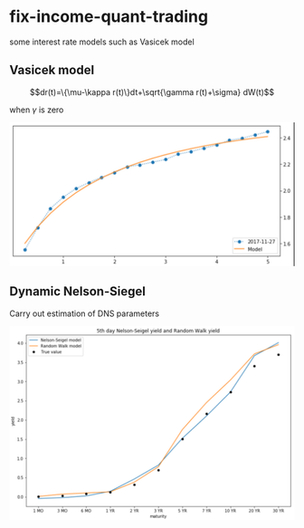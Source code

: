# fix-income-quant-trading
some interest rate models such as Vasicek model

## Vasicek model

$$dr(t)=\{\mu-\kappa r(t)\}dt+\sqrt{\gamma r(t)+\sigma} dW(t)$$

when $\gamma$ is zero

![](results/affine1.png)



## Dynamic Nelson-Siegel

Carry out estimation of DNS parameters

![](results/ns5.png)